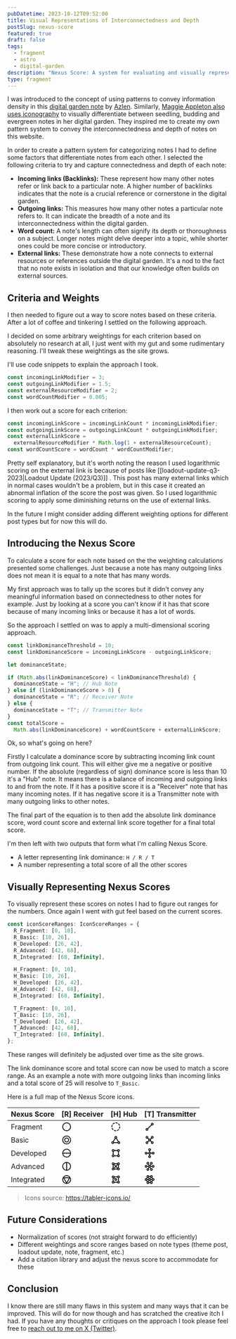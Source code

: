 ```yaml
---
pubDatetime: 2023-10-12T09:52:00
title: Visual Representations of Interconnectedness and Depth
postSlug: nexus-score
featured: true
draft: false
tags:
  - fragment
  - astro
  - digital-garden
description: "Nexus Score: A system for evaluating and visually representing notes in a digital garden based on connectedness and content depth."
type: fragment
---
```


I was introduced to the concept of using patterns to convey information density in this [digital garden note](https://notes.azlen.me/cri6tvov/) by [Azlen](https://twitter.com/azlenelza). Similarly, [Maggie Appleton also uses iconography](https://maggieappleton.com/notes) to visually differentiate between seedling, budding and evergreen notes in her digital garden. They inspired me to create my own pattern system to convey the interconnectedness and depth of notes on this website.

In order to create a pattern system for categorizing notes I had to define some factors that differentiate notes from each other. I selected the following criteria to try and capture connectedness and depth of each note:

- **Incoming links (Backlinks):** These represent how many other notes refer or link back to a particular note. A higher number of backlinks indicates that the note is a crucial reference or cornerstone in the digital garden.
- **Outgoing links:** This measures how many other notes a particular note refers to. It can indicate the breadth of a note and its interconnectedness within the digital garden.
- **Word count:** A note's length can often signify its depth or thoroughness on a subject. Longer notes might delve deeper into a topic, while shorter ones could be more concise or introductory.
- **External links:** These demonstrate how a note connects to external resources or references outside the digital garden. It's a nod to the fact that no note exists in isolation and that our knowledge often builds on external sources.

## Criteria and Weights

I then needed to figure out a way to score notes based on these criteria. After a lot of coffee and tinkering I settled on the following approach.

I decided on some arbitrary weightings for each criterion based on absolutely no research at all, I just went with my gut and some rudimentary reasoning. I'll tweak these weightings as the site grows.

I'll use code snippets to explain the approach I took.

```typescript
const incomingLinkModifier = 3;
const outgoingLinkModifier = 1.5;
const externalResourceModifier = 2;
const wordCountModifier = 0.005;
```

I then work out a score for each criterion:

```typescript
const incomingLinkScore = incomingLinkCount * incomingLinkModifier;
const outgoingLinkScore = outgoingLinkCount * outgoingLinkModifier;
const externalLinkScore =
  externalResourceModifier * Math.log(1 + externalResourceCount);
const wordCountScore = wordCount * wordCountModifier;
```

Pretty self explanatory, but it's worth noting the reason I used logarithmic scoring on the external link is because of posts like [[loadout-update-q3-2023|Loadout Update (2023/Q3)]] . This post has many external links which in normal cases wouldn't be a problem, but in this case it created an abnormal inflation of the score the post was given. So I used logarithmic scoring to apply some diminishing returns on the use of external links.

In the future I might consider adding different weighting options for different post types but for now this will do.

## Introducing the Nexus Score

To calculate a score for each note based on the the weighting calculations presented some challenges. Just because a note has many outgoing links does not mean it is equal to a note that has many words.

My first approach was to tally up the scores but it didn't convey any meaningful information based on connectedness to other notes for example. Just by looking at a score you can't know if it has that score because of many incoming links or because it has a lot of words.

So the approach I settled on was to apply a multi-dimensional scoring approach.

```typescript
const linkDominanceThreshold = 10;
const linkDominanceScore = incomingLinkScore - outgoingLinkScore;

let dominanceState;

if (Math.abs(linkDominanceScore) < linkDominanceThreshold) {
  dominanceState = "H"; // Hub Note
} else if (linkDominanceScore > 0) {
  dominanceState = "R"; // Receiver Note
} else {
  dominanceState = "T"; // Transmitter Note
}
const totalScore =
  Math.abs(linkDominanceScore) + wordCountScore + externalLinkScore;
```

Ok, so what's going on here?

Firstly I calculate a dominance score by subtracting incoming link count from outgoing link count. This will either give me a negative or positive number. If the absolute (regardless of sign) dominance score is less than 10 it's a "Hub" note. It means there is a balance of incoming and outgoing links to and from the note. If it has a positive score it is a "Receiver" note that has many incoming notes. If it has negative score it is a Transmitter note with many outgoing links to other notes.

The final part of the equation is to then add the absolute link dominance score, word count score and external link score together for a final total score.

I'm then left with two outputs that form what I'm calling Nexus Score.

- A letter representing link dominance: `H / R / T`
- A number representing a total score of all the other scores

## Visually Representing Nexus Scores

To visually represent these scores on notes I had to figure out ranges for the numbers. Once again I went with gut feel based on the current scores.

```typescript
const iconScoreRanges: IconScoreRanges = {
  R_Fragment: [0, 10],
  R_Basic: [10, 26],
  R_Developed: [26, 42],
  R_Advanced: [42, 68],
  R_Integrated: [68, Infinity],

  H_Fragment: [0, 10],
  H_Basic: [10, 26],
  H_Developed: [26, 42],
  H_Advanced: [42, 68],
  H_Integrated: [68, Infinity],

  T_Fragment: [0, 10],
  T_Basic: [10, 26],
  T_Developed: [26, 42],
  T_Advanced: [42, 68],
  T_Integrated: [68, Infinity],
};
```

These ranges will definitely be adjusted over time as the site grows.

The link dominance score and total score can now be used to match a score range. As an example a note with more outgoing links than incoming links and a total score of 25 will resolve to `T_Basic`.

Here is a full map of the Nexus Score icons.

| Nexus Score | [R] Receiver                                                                                                                                                                                                                                                                                                                                                                                                                                                          | [H] Hub                                                                                                                                                                                                                                                                                                                                                                                                                                                                                                                                                                                                                                                                                                                  | [T] Transmitter                                                                                                                                                                                                                                                                                                                                                                                                                                                                                                                                                                                                                                                                                                                                                                                                                                                                                                                                                                                                                             |
| ----------- | --------------------------------------------------------------------------------------------------------------------------------------------------------------------------------------------------------------------------------------------------------------------------------------------------------------------------------------------------------------------------------------------------------------------------------------------------------------------- | ------------------------------------------------------------------------------------------------------------------------------------------------------------------------------------------------------------------------------------------------------------------------------------------------------------------------------------------------------------------------------------------------------------------------------------------------------------------------------------------------------------------------------------------------------------------------------------------------------------------------------------------------------------------------------------------------------------------------ | ------------------------------------------------------------------------------------------------------------------------------------------------------------------------------------------------------------------------------------------------------------------------------------------------------------------------------------------------------------------------------------------------------------------------------------------------------------------------------------------------------------------------------------------------------------------------------------------------------------------------------------------------------------------------------------------------------------------------------------------------------------------------------------------------------------------------------------------------------------------------------------------------------------------------------------------------------------------------------------------------------------------------------------------- |
| Fragment    | <svg xmlns="http://www.w3.org/2000/svg" class="icon icon-tabler icon-tabler-circle" width="24" height="24" viewBox="0 0 24 24" stroke-width="2" stroke="currentColor" fill="none" stroke-linecap="round" stroke-linejoin="round"><path stroke="none" d="M0 0h24v24H0z" fill="none"></path><path d="M12 12m-9 0a9 9 0 1 0 18 0a9 9 0 1 0 -18 0"></path></svg>                                                                                                          | <svg xmlns="http://www.w3.org/2000/svg" class="icon icon-tabler icon-tabler-circle-dashed" width="24" height="24" viewBox="0 0 24 24" stroke-width="2" stroke="currentColor" fill="none" stroke-linecap="round" stroke-linejoin="round"><path stroke="none" d="M0 0h24v24H0z" fill="none"></path><path d="M8.56 3.69a9 9 0 0 0 -2.92 1.95"></path><path d="M3.69 8.56a9 9 0 0 0 -.69 3.44"></path><path d="M3.69 15.44a9 9 0 0 0 1.95 2.92"></path><path d="M8.56 20.31a9 9 0 0 0 3.44 .69"></path><path d="M15.44 20.31a9 9 0 0 0 2.92 -1.95"></path><path d="M20.31 15.44a9 9 0 0 0 .69 -3.44"></path><path d="M20.31 8.56a9 9 0 0 0 -1.95 -2.92"></path><path d="M15.44 3.69a9 9 0 0 0 -3.44 -.69"></path></svg>      | <svg xmlns="http://www.w3.org/2000/svg" class="icon icon-tabler icon-tabler-line" width="24" height="24" viewBox="0 0 24 24" stroke-width="2" stroke="currentColor" fill="none" stroke-linecap="round" stroke-linejoin="round"><path stroke="none" d="M0 0h24v24H0z" fill="none"></path><path d="M6 18m-2 0a2 2 0 1 0 4 0a2 2 0 1 0 -4 0"></path><path d="M18 6m-2 0a2 2 0 1 0 4 0a2 2 0 1 0 -4 0"></path><path d="M7.5 16.5l9 -9"></path></svg>                                                                                                                                                                                                                                                                                                                                                                                                                                                                                                                                                                                            |
| Basic       | <svg xmlns="http://www.w3.org/2000/svg" class="icon icon-tabler icon-tabler-playstation-circle" width="24" height="24" viewBox="0 0 24 24" stroke-width="2" stroke="currentColor" fill="none" stroke-linecap="round" stroke-linejoin="round"><path stroke="none" d="M0 0h24v24H0z" fill="none"></path><path d="M12 21a9 9 0 0 0 9 -9a9 9 0 0 0 -9 -9a9 9 0 0 0 -9 9a9 9 0 0 0 9 9z"></path><path d="M12 12m-4.5 0a4.5 4.5 0 1 0 9 0a4.5 4.5 0 1 0 -9 0"></path></svg> | <svg xmlns="http://www.w3.org/2000/svg" class="icon icon-tabler icon-tabler-topology-ring-2" width="24" height="24" viewBox="0 0 24 24" stroke-width="2" stroke="currentColor" fill="none" stroke-linecap="round" stroke-linejoin="round"><path stroke="none" d="M0 0h24v24H0z" fill="none"></path><path d="M14 6a2 2 0 1 0 -4 0a2 2 0 0 0 4 0z"></path><path d="M7 18a2 2 0 1 0 -4 0a2 2 0 0 0 4 0z"></path><path d="M21 18a2 2 0 1 0 -4 0a2 2 0 0 0 4 0z"></path><path d="M7 18h10"></path><path d="M18 16l-5 -8"></path><path d="M11 8l-5 8"></path></svg>                                                                                                                                                            | <svg xmlns="http://www.w3.org/2000/svg" class="icon icon-tabler icon-tabler-topology-star" width="24" height="24" viewBox="0 0 24 24" stroke-width="2" stroke="currentColor" fill="none" stroke-linecap="round" stroke-linejoin="round"><path stroke="none" d="M0 0h24v24H0z" fill="none"></path><path d="M8 18a2 2 0 1 0 -4 0a2 2 0 0 0 4 0z"></path><path d="M20 6a2 2 0 1 0 -4 0a2 2 0 0 0 4 0z"></path><path d="M8 6a2 2 0 1 0 -4 0a2 2 0 0 0 4 0z"></path><path d="M20 18a2 2 0 1 0 -4 0a2 2 0 0 0 4 0z"></path><path d="M14 12a2 2 0 1 0 -4 0a2 2 0 0 0 4 0z"></path><path d="M7.5 7.5l3 3"></path><path d="M7.5 16.5l3 -3"></path><path d="M13.5 13.5l3 3"></path><path d="M16.5 7.5l-3 3"></path></svg>                                                                                                                                                                                                                                                                                                                             |
| Developed   | <svg xmlns="http://www.w3.org/2000/svg" class="icon icon-tabler icon-tabler-circle-half-vertical" width="24" height="24" viewBox="0 0 24 24" stroke-width="2" stroke="currentColor" fill="none" stroke-linecap="round" stroke-linejoin="round"><path stroke="none" d="M0 0h24v24H0z" fill="none"></path><path d="M12 12m-9 0a9 9 0 1 0 18 0a9 9 0 1 0 -18 0"></path><path d="M3 12h18"></path></svg>                                                                  | <svg xmlns="http://www.w3.org/2000/svg" class="icon icon-tabler icon-tabler-topology-ring-3" width="24" height="24" viewBox="0 0 24 24" stroke-width="2" stroke="currentColor" fill="none" stroke-linecap="round" stroke-linejoin="round"><path stroke="none" d="M0 0h24v24H0z" fill="none"></path><path d="M8 18a2 2 0 1 0 -4 0a2 2 0 0 0 4 0z"></path><path d="M20 18a2 2 0 1 0 -4 0a2 2 0 0 0 4 0z"></path><path d="M20 6a2 2 0 1 0 -4 0a2 2 0 0 0 4 0z"></path><path d="M8 6a2 2 0 1 0 -4 0a2 2 0 0 0 4 0z"></path><path d="M6 8v8"></path><path d="M18 16v-8"></path><path d="M8 6h8"></path><path d="M16 18h-8"></path></svg>                                                                                      | <svg xmlns="http://www.w3.org/2000/svg" class="icon icon-tabler icon-tabler-topology-star-2" width="24" height="24" viewBox="0 0 24 24" stroke-width="2" stroke="currentColor" fill="none" stroke-linecap="round" stroke-linejoin="round"><path stroke="none" d="M0 0h24v24H0z" fill="none"></path><path d="M14 20a2 2 0 1 0 -4 0a2 2 0 0 0 4 0z"></path><path d="M14 4a2 2 0 1 0 -4 0a2 2 0 0 0 4 0z"></path><path d="M6 12a2 2 0 1 0 -4 0a2 2 0 0 0 4 0z"></path><path d="M22 12a2 2 0 1 0 -4 0a2 2 0 0 0 4 0z"></path><path d="M14 12a2 2 0 1 0 -4 0a2 2 0 0 0 4 0z"></path><path d="M6 12h4"></path><path d="M14 12h4"></path><path d="M12 6v4"></path><path d="M12 14v4"></path></svg>                                                                                                                                                                                                                                                                                                                                                 |
| Advanced    | <svg xmlns="http://www.w3.org/2000/svg" class="icon icon-tabler icon-tabler-circle-half" width="24" height="24" viewBox="0 0 24 24" stroke-width="2" stroke="currentColor" fill="none" stroke-linecap="round" stroke-linejoin="round"><path stroke="none" d="M0 0h24v24H0z" fill="none"></path><path d="M12 12m-9 0a9 9 0 1 0 18 0a9 9 0 1 0 -18 0"></path><path d="M12 3v18"></path></svg>                                                                           | <svg xmlns="http://www.w3.org/2000/svg" class="icon icon-tabler icon-tabler-topology-full" width="24" height="24" viewBox="0 0 24 24" stroke-width="2" stroke="currentColor" fill="none" stroke-linecap="round" stroke-linejoin="round"><path stroke="none" d="M0 0h24v24H0z" fill="none"></path><path d="M20 18a2 2 0 1 0 -4 0a2 2 0 0 0 4 0z"></path><path d="M8 18a2 2 0 1 0 -4 0a2 2 0 0 0 4 0z"></path><path d="M8 6a2 2 0 1 0 -4 0a2 2 0 0 0 4 0z"></path><path d="M20 6a2 2 0 1 0 -4 0a2 2 0 0 0 4 0z"></path><path d="M6 8v8"></path><path d="M18 16v-8"></path><path d="M8 6h8"></path><path d="M16 18h-8"></path><path d="M7.5 7.5l9 9"></path><path d="M7.5 16.5l9 -9"></path></svg>                          | <svg xmlns="http://www.w3.org/2000/svg" class="icon icon-tabler icon-tabler-topology-star-3" width="24" height="24" viewBox="0 0 24 24" stroke-width="2" stroke="currentColor" fill="none" stroke-linecap="round" stroke-linejoin="round"><path stroke="none" d="M0 0h24v24H0z" fill="none"></path><path d="M10 19a2 2 0 1 0 -4 0a2 2 0 0 0 4 0z"></path><path d="M18 5a2 2 0 1 0 -4 0a2 2 0 0 0 4 0z"></path><path d="M10 5a2 2 0 1 0 -4 0a2 2 0 0 0 4 0z"></path><path d="M6 12a2 2 0 1 0 -4 0a2 2 0 0 0 4 0z"></path><path d="M18 19a2 2 0 1 0 -4 0a2 2 0 0 0 4 0z"></path><path d="M14 12a2 2 0 1 0 -4 0a2 2 0 0 0 4 0z"></path><path d="M22 12a2 2 0 1 0 -4 0a2 2 0 0 0 4 0z"></path><path d="M6 12h4"></path><path d="M14 12h4"></path><path d="M15 7l-2 3"></path><path d="M9 7l2 3"></path><path d="M11 14l-2 3"></path><path d="M13 14l2 3"></path></svg>                                                                                                                                                                          |
| Integrated  | <svg xmlns="http://www.w3.org/2000/svg" class="icon icon-tabler icon-tabler-circle-triangle" width="24" height="24" viewBox="0 0 24 24" stroke-width="2" stroke="currentColor" fill="none" stroke-linecap="round" stroke-linejoin="round"><path stroke="none" d="M0 0h24v24H0z" fill="none"></path><path d="M12 12m-9 0a9 9 0 1 0 18 0a9 9 0 1 0 -18 0"></path><path d="M12 20l7 -12h-14z"></path></svg>                                                              | <svg xmlns="http://www.w3.org/2000/svg" class="icon icon-tabler icon-tabler-topology-complex" width="24" height="24" viewBox="0 0 24 24" stroke-width="2" stroke="currentColor" fill="none" stroke-linecap="round" stroke-linejoin="round"><path stroke="none" d="M0 0h24v24H0z" fill="none"></path><path d="M20 18a2 2 0 1 0 -4 0a2 2 0 0 0 4 0z"></path><path d="M8 18a2 2 0 1 0 -4 0a2 2 0 0 0 4 0z"></path><path d="M8 6a2 2 0 1 0 -4 0a2 2 0 0 0 4 0z"></path><path d="M20 6a2 2 0 1 0 -4 0a2 2 0 0 0 4 0z"></path><path d="M14 12a2 2 0 1 0 -4 0a2 2 0 0 0 4 0z"></path><path d="M7.5 7.5l3 3"></path><path d="M6 8v8"></path><path d="M18 16v-8"></path><path d="M8 6h8"></path><path d="M16 18h-8"></path></svg> | <svg xmlns="http://www.w3.org/2000/svg" class="icon icon-tabler icon-tabler-topology-star-ring-3" width="24" height="24" viewBox="0 0 24 24" stroke-width="2" stroke="currentColor" fill="none" stroke-linecap="round" stroke-linejoin="round"><path stroke="none" d="M0 0h24v24H0z" fill="none"></path><path d="M10 19a2 2 0 1 0 -4 0a2 2 0 0 0 4 0z"></path><path d="M18 5a2 2 0 1 0 -4 0a2 2 0 0 0 4 0z"></path><path d="M10 5a2 2 0 1 0 -4 0a2 2 0 0 0 4 0z"></path><path d="M6 12a2 2 0 1 0 -4 0a2 2 0 0 0 4 0z"></path><path d="M18 19a2 2 0 1 0 -4 0a2 2 0 0 0 4 0z"></path><path d="M14 12a2 2 0 1 0 -4 0a2 2 0 0 0 4 0z"></path><path d="M22 12a2 2 0 1 0 -4 0a2 2 0 0 0 4 0z"></path><path d="M6 12h4"></path><path d="M14 12h4"></path><path d="M15 7l-2 3"></path><path d="M9 7l2 3"></path><path d="M11 14l-2 3"></path><path d="M13 14l2 3"></path><path d="M10 5h4"></path><path d="M10 19h4"></path><path d="M17 17l2 -3"></path><path d="M19 10l-2 -3"></path><path d="M7 7l-2 3"></path><path d="M5 14l2 3"></path></svg> |

> Icons source: https://tabler-icons.io/

## Future Considerations

- Normalization of scores (not straight forward to do efficiently)
- Different weightings and score ranges based on note types (theme post, loadout update, note, fragment, etc.)
- Add a citation library and adjust the nexus score to accommodate for these

## Conclusion

I know there are still many flaws in this system and many ways that it can be improved. This will do for now though and has scratched the creative itch I had. If you have any thoughts or critiques on the approach I took please feel free to [reach out to me on X (Twitter)](https://twitter.com/vandermerwed).
